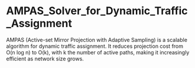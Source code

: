 # AMPAS_Solver_for_Dynamic_Traffic_Assignment
AMPAS (Active-set Mirror Projection with Adaptive Sampling) is a scalable algorithm for dynamic traffic assignment. It reduces projection cost from O(n log n) to O(k), with k the number of active paths, making it increasingly efficient as network size grows.
